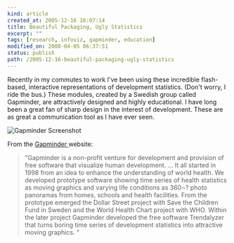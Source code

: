 ```yaml
---
kind: article
created_at: 2005-12-16 16:07:14
title: Beautiful Packaging, Ugly Statistics
excerpt: ""
tags: [research, infoviz, gapminder, education]
modified_on: 2008-04-05 06:37:51
status: publish 
path: /2005-12-16-beautiful-packaging-ugly-statistics
---
```


Recently in my commutes to work I've been using these incredible flash-based, interactive representations of development statistics. (Don't worry, I ride the bus.) These modules, created by a Swedish group called Gapminder, are attractively designed and highly educational.  I have long been a great fan of sharp design in the interest of development. These are as great a communication tool as I have ever seen. 

<img class="left" src='/static/images/Noname.jpg' alt='Gapminder Screenshot' >

From the <a href="http://www.gapminder.org/">Gapminder </a>website:

<blockquote class="large">"Gapminder is a non-profit venture for development and provision of free software that visualize human development. ... It all started in 1998 from an idea to enhance the understanding of world health. We developed prototype software showing time series of health statistics as moving graphics and varying life conditions as 360¬? photo panoramas from homes, schools and health facilities. From the prototype emerged the Dollar Street project with Save the Children Fund in Sweden and the World Health Chart project with WHO. Within the later project Gapminder developed the free software Trendalyzer that turns boring time series of development statistics into attractive moving graphics. "</blockquote>


